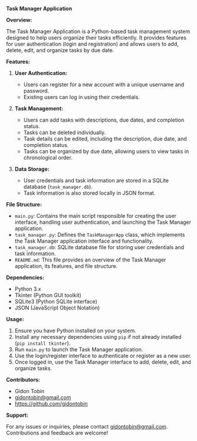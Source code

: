 **Task Manager Application**

**Overview:**

The Task Manager Application is a Python-based task management system designed to help users organize their tasks efficiently. It provides features for user authentication (login and registration) and allows users to add, delete, edit, and organize tasks by due date.

**Features:**

1. **User Authentication:**
   - Users can register for a new account with a unique username and password.
   - Existing users can log in using their credentials.

2. **Task Management:**
   - Users can add tasks with descriptions, due dates, and completion status.
   - Tasks can be deleted individually.
   - Task details can be edited, including the description, due date, and completion status.
   - Tasks can be organized by due date, allowing users to view tasks in chronological order.

3. **Data Storage:**
   - User credentials and task information are stored in a SQLite database (`task_manager.db`).
   - Task information is also stored locally in JSON format.

**File Structure:**

- `main.py`: Contains the main script responsible for creating the user interface, handling user authentication, and launching the Task Manager application.
- `task_manager.py`: Defines the `TaskManagerApp` class, which implements the Task Manager application interface and functionality.
- `task_manager.db`: SQLite database file for storing user credentials and task information.
- `README.md`: This file provides an overview of the Task Manager application, its features, and file structure.

**Dependencies:**

- Python 3.x
- Tkinter (Python GUI toolkit)
- SQLite3 (Python SQLite interface)
- JSON (JavaScript Object Notation)

**Usage:**

1. Ensure you have Python installed on your system.
2. Install any necessary dependencies using `pip` if not already installed (`pip install tkinter`).
3. Run `main.py` to launch the Task Manager application.
4. Use the login/register interface to authenticate or register as a new user.
5. Once logged in, use the Task Manager interface to add, delete, edit, and organize tasks.

**Contributors:**

- Gidon Tobin
- gidontobin@gmail.com
- https://github.com/gidontobin

**Support:**

For any issues or inquiries, please contact gidontobin@gmail.com. Contributions and feedback are welcome!
